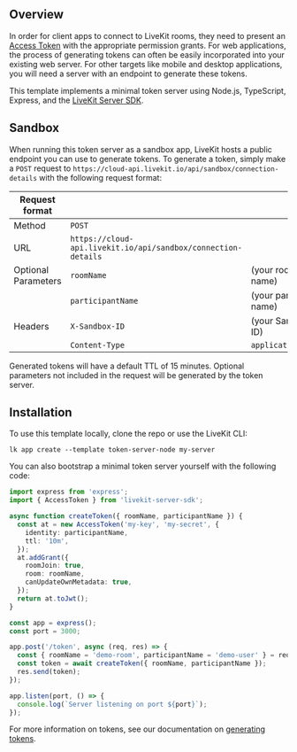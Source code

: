 ## Overview

In order for client apps to connect to LiveKit rooms, they need to present an [Access Token](https://docs.livekit.io/home/get-started/authentication/) with the appropriate permission grants. For web applications, the process of generating tokens can often be easily incorporated into your existing web server. For other targets like mobile and desktop applications, you will need a server with an endpoint to generate these tokens.

This template implements a minimal token server using Node.js, TypeScript, Express, and the [LiveKit Server SDK](https://github.com/livekit/node-sdks/tree/main/packages/livekit-server-sdk).

## Sandbox

When running this token server as a sandbox app, LiveKit hosts a public endpoint you can use to generate tokens. To generate a token, simply make a `POST` request to `https://cloud-api.livekit.io/api/sandbox/connection-details` with the following request format:

| **Request format** |                              |                                |
| ------------------ | ---------------------------- | ------------------------------ |
| Method             | `POST`                       |                                |
| URL                | `https://cloud-api.livekit.io/api/sandbox/connection-details` |
| Optional Parameters| `roomName`                   | (your room name)               |
|                    | `participantName`            | (your participant name)        |
| Headers            | `X-Sandbox-ID`               | (your Sandbox ID)              |
|                    | `Content-Type`               | `application/json`             |

Generated tokens will have a default TTL of 15 minutes. Optional parameters not included in the request will be generated by the token server.

## Installation

To use this template locally, clone the repo or use the LiveKit CLI:

```console
lk app create --template token-server-node my-server
```

You can also bootstrap a minimal token server yourself with the following code:

```ts
import express from 'express';
import { AccessToken } from 'livekit-server-sdk';

async function createToken({ roomName, participantName }) {
  const at = new AccessToken('my-key', 'my-secret', {
    identity: participantName,
    ttl: '10m',
  });
  at.addGrant({
    roomJoin: true,
    room: roomName,
    canUpdateOwnMetadata: true,
  });
  return at.toJwt();
}

const app = express();
const port = 3000;

app.post('/token', async (req, res) => {
  const { roomName = 'demo-room', participantName = 'demo-user' } = req.body || {};
  const token = await createToken({ roomName, participantName });
  res.send(token);
});

app.listen(port, () => {
  console.log(`Server listening on port ${port}`);
});
```

For more information on tokens, see our documentation on [generating tokens](https://docs.livekit.io/home/server/generating-tokens/).

